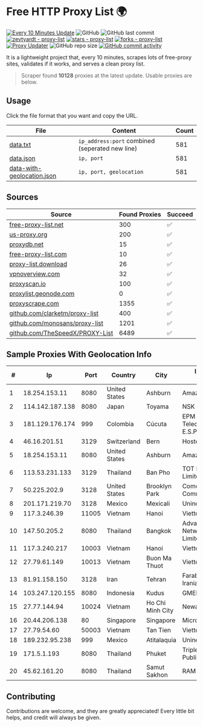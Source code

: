 
# Free HTTP Proxy List 🌍

[![Every 10 Minutes Update](https://github.com/mertguvencli/http-proxy-list/actions/workflows/main.yml/badge.svg?branch=main)](https://github.com/mertguvencli/http-proxy-list/actions/workflows/main.yml)
![GitHub](https://img.shields.io/github/license/mertguvencli/http-proxy-list)
![GitHub last commit](https://img.shields.io/github/last-commit/mertguvencli/http-proxy-list)
[![zevtyardt - proxy-list](https://img.shields.io/static/v1?label=zevtyardt&message=proxy-list&color=blue&logo=github)](https://github.com/zevtyardt/proxy-list "Go to GitHub repo")
[![stars - proxy-list](https://img.shields.io/github/stars/zevtyardt/proxy-list?style=social)](https://github.com/zevtyardt/proxy-list)
[![forks - proxy-list](https://img.shields.io/github/forks/zevtyardt/proxy-list?style=social)](https://github.com/zevtyardt/proxy-list)
[![Proxy Updater](https://github.com/zevtyardt/proxy-list/workflows/Proxy%20Updater/badge.svg)](https://github.com/zevtyardt/proxy-list/actions?query=workflow:"Proxy+Updater")
![GitHub repo size](https://img.shields.io/github/repo-size/zevtyardt/proxy-list)
[![GitHub commit activity](https://img.shields.io/github/commit-activity/m/zevtyardt/proxy-list?logo=commits)](https://github.com/zevtyardt/proxy-list/commits/main)

It is a lightweight project that, every 10 minutes, scrapes lots of free-proxy sites, validates if it works, and serves a clean proxy list.

> Scraper found **10128** proxies at the latest update. Usable proxies are below.

## Usage

Click the file format that you want and copy the URL.

|File|Content|Count|
|----|-------|-----|
|[data.txt](https://raw.githubusercontent.com/mertguvencli/http-proxy-list/main/proxy-list/data.txt)|`ip_address:port` combined (seperated new line)|581|
|[data.json](https://raw.githubusercontent.com/mertguvencli/http-proxy-list/main/proxy-list/data.json)|`ip, port`|581|
|[data-with-geolocation.json](https://raw.githubusercontent.com/mertguvencli/http-proxy-list/main/proxy-list/data-with-geolocation.json)|`ip, port, geolocation`|581|

## Sources

|Source|Found Proxies|Succeed|
|------|-------------|-------|
|[free-proxy-list.net](https://free-proxy-list.net)|300|✅|
|[us-proxy.org](https://www.us-proxy.org)|200|✅|
|[proxydb.net](http://proxydb.net)|15|✅|
|[free-proxy-list.com](https://free-proxy-list.com/?page=&port=&type%5B%5D=http&type%5B%5D=https&up_time=0&search=Search)|10|✅|
|[proxy-list.download](https://www.proxy-list.download/HTTP)|26|✅|
|[vpnoverview.com](https://vpnoverview.com/privacy/anonymous-browsing/free-proxy-servers)|32|✅|
|[proxyscan.io](https://www.proxyscan.io)|100|✅|
|[proxylist.geonode.com](https://proxylist.geonode.com/api/proxy-list?limit=300&page=1&sort_by=lastChecked&sort_type=desc&protocols=http,https)|0|✅|
|[proxyscrape.com](https://api.proxyscrape.com/v2/?request=displayproxies&protocol=http&timeout=10000&country=all&ssl=all&anonymity=all)|1355|✅|
|[github.com/clarketm/proxy-list](https://raw.githubusercontent.com/clarketm/proxy-list/master/proxy-list-raw.txt)|400|✅|
|[github.com/monosans/proxy-list](https://raw.githubusercontent.com/monosans/proxy-list/main/proxies/http.txt)|1201|✅|
|[github.com/TheSpeedX/PROXY-List](https://raw.githubusercontent.com/TheSpeedX/PROXY-List/master/http.txt)|6489|✅|


## Sample Proxies With Geolocation Info

|#|Ip|Port|Country|City|Internet Service Provider|
|-|--|----|-------|----|-------------------------|
|1|18.254.153.11|8080|United States|Ashburn|Amazon.com, Inc.|
|2|114.142.187.138|8080|Japan|Toyama|NSK Co., Ltd.|
|3|181.129.176.174|999|Colombia|Cúcuta|EPM Telecomunicaciones S.A. E.S.P.|
|4|46.16.201.51|3129|Switzerland|Bern|Hosteur SA|
|5|18.254.153.11|8080|United States|Ashburn|Amazon.com, Inc.|
|6|113.53.231.133|3129|Thailand|Ban Pho|TOT Public Company Limited|
|7|50.225.202.9|3128|United States|Brooklyn Park|Comcast Cable Communications, LLC|
|8|201.171.219.70|3128|Mexico|Mexicali|Uninet S.A. de C.V.|
|9|117.3.246.39|11005|Vietnam|Hanoi|Viettel Corporation|
|10|147.50.205.2|8080|Thailand|Bangkok|Advanced Wireless Network Company Limited|
|11|117.3.240.217|10003|Vietnam|Hanoi|Viettel Corporation|
|12|27.79.61.149|10013|Vietnam|Buon Ma Thuot|Viettel Corporation|
|13|81.91.158.150|3128|Iran|Tehran|Farabord Dadeh Haye Iranian Co.|
|14|103.247.120.155|8080|Indonesia|Kudus|GMEDIA|
|15|27.77.144.94|10024|Vietnam|Ho Chi Minh City|Newass2011xDSLHCMC|
|16|20.44.206.138|80|Singapore|Singapore|Microsoft Corporation|
|17|27.79.54.60|50003|Vietnam|Tan Tien|Viettel Corporation|
|18|189.232.95.238|999|Mexico|Atitalaquia|Uninet S.A. de C.V.|
|19|171.5.1.193|8080|Thailand|Phuket|Triple T Broadband Public Company Limited|
|20|45.62.161.20|8080|Thailand|Samut Sakhon|RAM Host|



## Contributing

Contributions are welcome, and they are greatly appreciated! Every
little bit helps, and credit will always be given.


